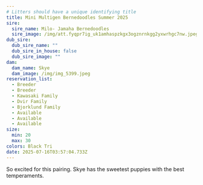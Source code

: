 ```yaml
---
# Litters should have a unique identifying title
title: Mini Multigen Bernedoodles Summer 2025
sire:
  sire_name: Milo- Jamaha Bernedoodles
  sire_image: /img/att.fyqpr7ig_uk1amhaspzkgx3ogznrnkgg2yxwrhgc7nw.jpeg
dub_sire:
  dub_sire_name: ""
  dub_sire_in_house: false
  dub_sire_image: ""
dam:
  dam_name: Skye
  dam_image: /img/img_5399.jpeg
reservation_list:
  - Breeder
  - Breeder
  - Kawasaki Family
  - Dvir Family
  - Bjorklund Family
  - Available
  - Available
  - Available
size:
  min: 20
  max: 30
colors: Black Tri
date: 2025-07-16T03:57:04.733Z
---
```

So excited for this pairing. Skye has the sweetest puppies with the best temperaments.